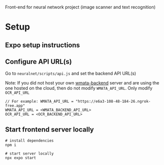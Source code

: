 Front-end for neural network project (image scanner and text recognition)

# Setup

## Expo setup instructions

## Configure API URL(s)
Go to `neuralnet/scripts/api.js` and set the backend API URL(s)

Note: If you did not host your own [wmata-backend](https://github.com/axwhyzee/cs4366-backend/blob/main/README.md) server and are using the one hosted on the cloud, then do not modify `WMATA_API_URL`. Only modify `OCR_API_URL`
```
// For example: WMATA_API_URL = "https://e6a3-108-48-184-26.ngrok-free.app"
WMATA_API_URL = <WMATA_BACKEND_API_URL>
OCR_API_URL = <OCR_BACKEND_API_URL>
```

## Start frontend server locally
```
# install dependencies
npm i

# start server locally
npx expo start
```
